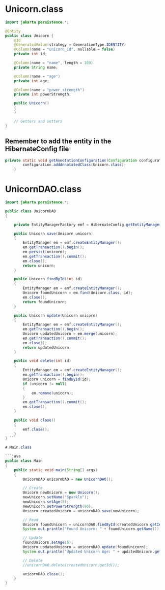 # Unicorn.class

```java
import jakarta.persistence.*;

@Entity
public class Unicorn {
    @Id
    @GeneratedValue(strategy = GenerationType.IDENTITY)
    @Column(name = "unicorn_id", nullable = false)
    private int id;

    @Column(name = "name", length = 100)
    private String name;

    @Column(name = "age")
    private int age;

    @Column(name = "power_strength")
    private int powerStrength;

    public Unicorn()
    {
    }

    // Getters and setters
}
```
## Remember to add the entity in the HibernateConfig file

```java
private static void getAnnotationConfiguration(Configuration configuration) {
        configuration.addAnnotatedClass(Unicorn.class);
    }
```
# UnicornDAO.class

```java
import jakarta.persistence.*;

public class UnicornDAO
{

    private EntityManagerFactory emf = HibernateConfig.getEntityManagerFactoryConfig();

    public Unicorn save(Unicorn unicorn)
    {
        EntityManager em = emf.createEntityManager();
        em.getTransaction().begin();
        em.persist(unicorn);
        em.getTransaction().commit();
        em.close();
        return unicorn;
    }

    public Unicorn findById(int id)
    {
        EntityManager em = emf.createEntityManager();
        Unicorn foundUnicorn = em.find(Unicorn.class, id);
        em.close();
        return foundUnicorn;
    }

    public Unicorn update(Unicorn unicorn)
    {
        EntityManager em = emf.createEntityManager();
        em.getTransaction().begin();
        Unicorn updatedUnicorn = em.merge(unicorn);
        em.getTransaction().commit();
        em.close();
        return updatedUnicorn;
    }

    public void delete(int id)
    {
        EntityManager em = emf.createEntityManager();
        em.getTransaction().begin();
        Unicorn unicorn = findById(id);
        if (unicorn != null)
        {
            em.remove(unicorn);
        }
        em.getTransaction().commit();
        em.close();
    }

    public void close()
    {
        emf.close();
    }
} ```

# Main.class

```java
public class Main
{
    public static void main(String[] args)
    {
        UnicornDAO unicornDAO = new UnicornDAO();

        // Create
        Unicorn newUnicorn = new Unicorn();
        newUnicorn.setName("Sparkle");
        newUnicorn.setAge(5);
        newUnicorn.setPowerStrength(90);
        Unicorn createdUnicorn = unicornDAO.save(newUnicorn);

        // Read
        Unicorn foundUnicorn = unicornDAO.findById(createdUnicorn.getId());
        System.out.println("Found Unicorn: " + foundUnicorn.getName());

        // Update
        foundUnicorn.setAge(6);
        Unicorn updatedUnicorn = unicornDAO.update(foundUnicorn);
        System.out.println("Updated Unicorn Age: " + updatedUnicorn.getAge());

        // Delete
        //unicornDAO.delete(createdUnicorn.getId());

        unicornDAO.close();
    }
}
```
